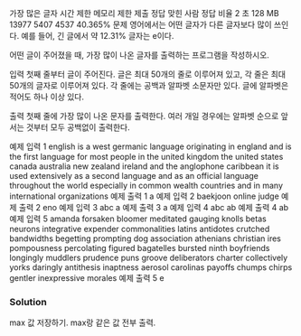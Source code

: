 가장 많은 글자
시간 제한	메모리 제한	제출	정답	맞힌 사람	정답 비율
2 초	128 MB	13977	5407	4537	40.365%
문제
영어에서는 어떤 글자가 다른 글자보다 많이 쓰인다. 예를 들어, 긴 글에서 약 12.31% 글자는 e이다.

어떤 글이 주어졌을 때, 가장 많이 나온 글자를 출력하는 프로그램을 작성하시오.

입력
첫째 줄부터 글이 주어진다. 글은 최대 50개의 줄로 이루어져 있고, 각 줄은 최대 50개의 글자로 이루어져 있다. 각 줄에는 공백과 알파벳 소문자만 있다. 글에 알파벳은 적어도 하나 이상 있다.

출력
첫째 줄에 가장 많이 나온 문자를 출력한다. 여러 개일 경우에는 알파벳 순으로 앞서는 것부터 모두 공백없이 출력한다.

예제 입력 1 
english is a west germanic
language originating in england
and is the first language for
most people in the united
kingdom the united states
canada australia new zealand
ireland and the anglophone
caribbean it is used
extensively as a second
language and as an official
language throughout the world
especially in common wealth
countries and in many
international organizations
예제 출력 1 
a
예제 입력 2 
baekjoon online judge
예제 출력 2 
eno
예제 입력 3 
abc a
예제 출력 3 
a
예제 입력 4 
abc
ab
예제 출력 4 
ab
예제 입력 5 
amanda forsaken bloomer meditated gauging knolls
betas neurons integrative expender commonalities
latins antidotes crutched bandwidths begetting
prompting dog association athenians christian ires
pompousness percolating figured bagatelles bursted
ninth boyfriends longingly muddlers prudence puns
groove deliberators charter collectively yorks
daringly antithesis inaptness aerosol carolinas
payoffs chumps chirps gentler inexpressive morales
예제 출력 5 
e

### Solution
max 값 저장하기. max랑 같은 값 전부 출력.